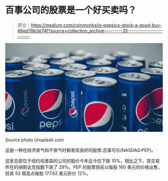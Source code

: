 # 百事公司的股票是一个好买卖吗？

> 原文：<https://medium.com/coinmonks/is-pepsico-stock-a-good-buy-66ed78b3e74f?source=collection_archive---------35----------------------->

![](img/b58e04dc160b7b6332cd9a790ee0b27d.png)

Source photo Unsplash.com

这是一种在经济景气和不景气时都表现良好的股票:百事可乐(NASDAQ:PEP)。

这家总部位于纽约哈里森的公司的股价今年迄今仅下跌 10%，相比之下，其交易所在的纳斯达克指数下跌了 29%。PEP 的股票目前以每股 160 美元的价格出售，较其 52 周高点每股 177.62 美元折价 12%。